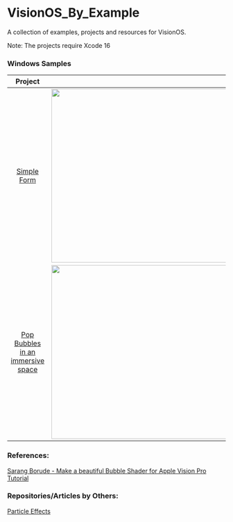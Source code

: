# VisionOS_By_Example

A collection of examples, projects and resources for VisionOS.  

Note: The projects require Xcode 16 

### Windows Samples
  
|  Project            |               |
|    :----:           |    :----:     |
| [Simple Form](https://github.com/silvinaroldan/BirthDateForm/tree/main)       | <img src="https://github.com/user-attachments/assets/c42f5f00-602b-45a5-b44c-7892741d616f" width="600" height="400"> |
| [Pop Bubbles in an immersive space](https://github.com/silvinaroldan/Bubbles/tree/main)       | <img src="https://github.com/user-attachments/assets/1e7301a8-dc53-4e46-b3a9-330c6f1d79ee" width="600" height="400"> |


### References:
[Sarang Borude - Make a beautiful Bubble Shader for Apple Vision Pro Tutorial](https://www.youtube.com/watch?v=zk1u4nguamY)

### Repositories/Articles by Others:
[Particle Effects ](https://getstream.io/blog/visionos-particle-effects/)
